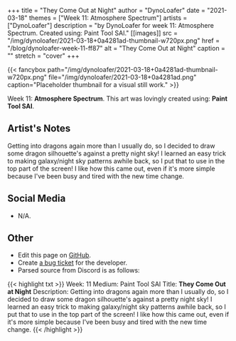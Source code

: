 +++
title =       "They Come Out at Night"
author =      "DynoLoafer"
date =        "2021-03-18"
themes =      ["Week 11: Atmosphere Spectrum"]
artists =     ["DynoLoafer"]
description = "by DynoLoafer for week 11: Atmosphere Spectrum. Created using: Paint Tool SAI."
[[images]]
      src = "/img/dynoloafer/2021-03-18+0a4281ad-thumbnail-w720px.png"
      href = "/blog/dynoloafer-week-11-ff87"
      alt = "They Come Out at Night"
      caption = ""
      stretch = "cover"
+++

{{< fancybox path="/img/dynoloafer/2021-03-18+0a4281ad-thumbnail-w720px.png" file="/img/dynoloafer/2021-03-18+0a4281ad.png" caption="Placeholder thumbnail for a visual still work." >}}


Week 11: **Atmosphere Spectrum**. This art was lovingly created using: **Paint Tool SAI**.

## Artist's Notes

Getting into dragons again more than I usually do, so I decided to draw some dragon silhouette's against a pretty night sky! I learned an easy trick to making galaxy/night sky patterns awhile back, so I put that to use in the top part of the screen! I like how this came out, even if it's more simple because I've been busy and tired with the new time change.

## Social Media

- N/A.

## Other

- Edit this page on [GitHub](https://github.com/teaminkling/web-refresh/edit/main/content/blog/dynoloafer-week-11-ff87.md).
- Create [a bug ticket](https://github.com/teaminkling/web-refresh/issues/new?assignees=&labels=bug&template=problem-report.md&title=) for the developer.
- Parsed source from Discord is as follows:

{{< highlight txt >}}
Week: 11
Medium: Paint Tool SAI
Title: __They Come Out at Night__
Description: Getting into dragons again more than I usually do, so I decided to draw some dragon silhouette's against a pretty night sky! I learned an easy trick to making galaxy/night sky patterns awhile back, so I put that to use in the top part of the screen! I like how this came out, even if it's more simple because I've been busy and tired with the new time change.
{{< /highlight >}}